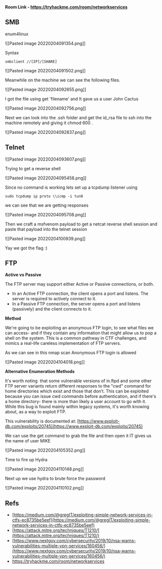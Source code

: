 **Room Link - https://tryhackme.com/room/networkservices**

## SMB
enum4linux

![[Pasted image 20220204091354.png]]


Syntax

`smbclient //[IP]/[SHARE]`

![[Pasted image 20220204091502.png]]

Meanwhile on the machine we can see the following files.

![[Pasted image 20220204092655.png]]

I got the file using get 'filename'
and It gave us a user John Cactus

![[Pasted image 20220204092756.png]]


Next we can look into the .ssh folder and get the id_rsa file to ssh into the machine remotely and giving it chmod 600 .

![[Pasted image 20220204092837.png]]

## Telnet

![[Pasted image 20220204093607.png]]

Trying to get a reverse shell 

![[Pasted image 20220204095458.png]]

Since no command is working lets set up a tcpdump listener using

`sudo tcpdump ip proto \\icmp -i tun0`

we can see that we are getting responses

![[Pasted image 20220204095708.png]]

Then we craft a msfvenom payload to get a netcat reverse shell session and paste that payload into the telnet session

![[Pasted image 20220204100939.png]]

Yay we got the flag :)

## FTP

**Active vs Passive**

The FTP server may support either Active or Passive connections, or both. 

-   In an Active FTP connection, the client opens a port and listens. The server is required to actively connect to it. 
-   In a Passive FTP connection, the server opens a port and listens (passively) and the client connects to it.


**Method**

We're going to be exploiting an anonymous FTP login, to see what files we can access- and if they contain any information that might allow us to pop a shell on the system. This is a common pathway in CTF challenges, and mimics a real-life careless implementation of FTP servers.


As we can see in this nmap scan Anonymous FTP login is allowed

![[Pasted image 20220204104018.png]]

**Alternative Enumeration Methods**

It's worth noting  that some vulnerable versions of in.ftpd and some other FTP server variants return different responses to the "cwd" command for home directories which exist and those that don’t. This can be exploited because you can issue cwd commands before authentication, and if there's a home directory- there is more than likely a user account to go with it. While this bug is found mainly within legacy systems, it's worth knowing about, as a way to exploit FTP.  

This vulnerability is documented at: [https://www.exploit-db.com/exploits/20745](https://www.exploit-db.com/exploits/20745)

We can use the get command to grab the file and then open it
IT gives us the name of user MIKE

![[Pasted image 20220204105352.png]]

Time to fire up Hydra

![[Pasted image 20220204110148.png]]

Next up we use hydra to brute force the password 

![[Pasted image 20220204110102.png]]

## Refs

-   [https://medium.com/@gregIT/exploiting-simple-network-services-in-ctfs-ec8735be5eef](https://medium.com/@gregIT/exploiting-simple-network-services-in-ctfs-ec8735be5eef)
-   [https://attack.mitre.org/techniques/T1210/](https://attack.mitre.org/techniques/T1210/)
-   [https://www.nextgov.com/cybersecurity/2019/10/nsa-warns-vulnerabilities-multiple-vpn-services/160456/](https://www.nextgov.com/cybersecurity/2019/10/nsa-warns-vulnerabilities-multiple-vpn-services/160456/)
-   https://tryhackme.com/room/networkservices






